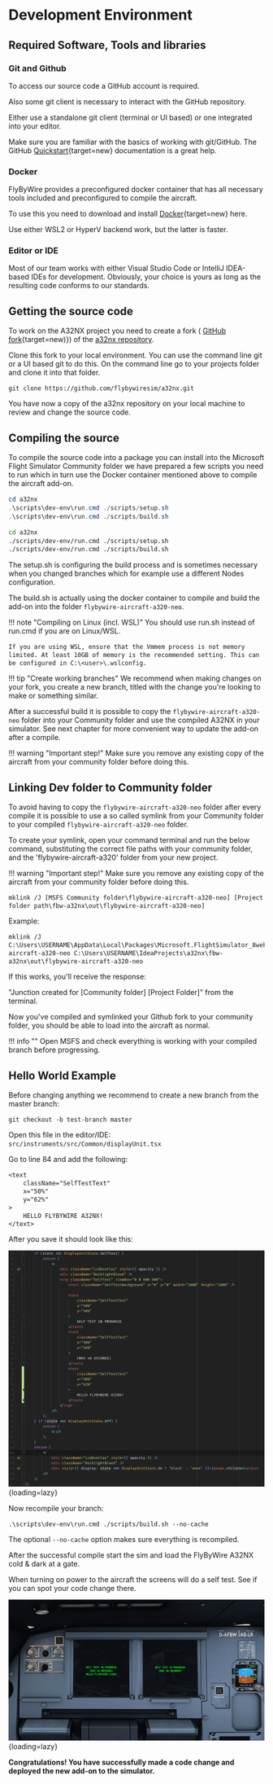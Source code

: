 # Development Environment

## Required Software, Tools and libraries

### Git and Github

To access our source code a GitHub account is required.

Also some git client is necessary to interact with the GitHub repository.

Either use a standalone git client (terminal or UI based) or one integrated into your editor.

Make sure you are familiar with the basics of working with git/GitHub. The GitHub [Quickstart](https://docs.github.com/en/get-started/quickstart){target=new} documentation is a great help.

### Docker

FlyByWire provides a preconfigured docker container that has all necessary tools included and preconfigured to compile the aircraft.

To use this you need to download and install [Docker](https://docs.docker.com/get-docker/){target=new} here.

Use either WSL2 or HyperV backend work, but the latter is faster.

### Editor or IDE

Most of our team works with either Visual Studio Code or IntelliJ IDEA-based IDEs for development. Obviously, your choice is yours as long as the resulting code conforms to our standards.

## Getting the source code

To work on the A32NX project you need to create a fork ( [GitHub fork](https://docs.github.com/en/get-started/quickstart/fork-a-repo){target=new)}) of the [a32nx repository](https://github.com/flybywiresim/a32nx).

Clone this fork to your local environment. You can use the command line git or a UI based git to do this. On the command line go to your projects folder and clone it into that folder.

```
git clone https://github.com/flybywiresim/a32nx.git
```

You have now a copy of the a32nx repository on your local machine to review and change the source code.

## Compiling the source

To compile the source code into a package you can install into the Microsoft Flight Simulator Community folder we have prepared a few scripts you need to run which in turn use the Docker container mentioned above to compile the aircraft add-on.


```powershell title="PowerShell or Cmd Prompt"
cd a32nx
.\scripts\dev-env\run.cmd ./scripts/setup.sh
.\scripts\dev-env\run.cmd ./scripts/build.sh
```

```bash title="git bash or other *nix shells on Windows"
cd a32nx
./scripts/dev-env/run.cmd ./scripts/setup.sh
./scripts/dev-env/run.cmd ./scripts/build.sh
```

The setup.sh is configuring the build process and is sometimes necessary when you changed branches which for example use a different Nodes configuration.

The build.sh is actually using the docker container to compile and build the add-on into the folder `flybywire-aircraft-a320-neo`.

!!! note "Compiling on Linux (incl. WSL)"
    You should use run.sh instead of run.cmd if you are on Linux/WSL.

    If you are using WSL, ensure that the Vmmem process is not memory limited. At least 10GB of memory is the recommended setting. This can be configured in C:\<user>\.wslconfig.

!!! tip "Create working branches"
    We recommend when making changes on your fork, you create a new branch, titled with the change you're looking to make or something similar.

After a successful build it is possible to copy the `flybywire-aircraft-a320-neo` folder into your Community folder and use the compiled A32NX in your simulator. See next chapter for more convenient way to update the add-on after a compile.

!!! warning "Important step!"
    Make sure you remove any existing copy of the aircraft from your community folder before doing this.

## Linking Dev folder to Community folder

To avoid having to copy the `flybywire-aircraft-a320-neo` folder after every compile it is possible to use a so called symlink from your Community folder to your compiled `flybywire-aircraft-a320-neo` folder.

To create your symlink, open your command terminal and run the below command, substituting the correct file paths with your community folder, and the 'flybywire-aircraft-a320' folder from your new project.

!!! warning "Important step!"
    Make sure you remove any existing copy of the aircraft from your community folder before doing this.

```
mklink /J [MSFS Community folder\flybywire-aircraft-a320-neo] [Project folder path\fbw-a32nx\out\flybywire-aircraft-a320-neo]
```

Example:
```
mklink /J C:\Users\USERNAME\AppData\Local\Packages\Microsoft.FlightSimulator_8wekyb3d8bbwe\Community\flybywire-aircraft-a320-neo C:\Users\USERNAME\IdeaProjects\a32nx\fbw-a32nx\out\flybywire-aircraft-a320-neo
```

If this works, you'll receive the response:

"Junction created for \[Community folder] \[Project Folder]" from the terminal.

Now you've compiled and symlinked your Github fork to your community folder, you should be able to load into the aircraft as normal.

!!! info ""
    Open MSFS and check everything is working with your compiled branch before progressing.

## Hello World Example

Before changing anything we recommend to create a new branch from the master branch:

```
git checkout -b test-branch master
```

Open this file in the editor/IDE:
`src/instruments/src/Common/displayUnit.tsx`

Go to line 84 and add the following:

```
<text
    className="SelfTestText"
    x="50%"
    y="62%"
>
    HELLO FLYBYWIRE A32NX!
</text>
```

After you save it should look like this:

![hello-world-example-src-code](../assets/dev-guide/hello-world-example-src-code.png){loading=lazy}

Now recompile your branch:

```
.\scripts\dev-env\run.cmd ./scripts/build.sh --no-cache
```

The optional `--no-cache` option makes sure everything is recompiled.

After the successful compile start the sim and load the FlyByWire A32NX cold & dark at a gate.

When turning on power to the aircraft the screens will do a self test. See if you can spot your code change there.

![hello-world-pfd](../assets/dev-guide/hello-world-pfd.png){loading=lazy}

**Congratulations! You have successfully made a code change and deployed the new add-on to the simulator.**

